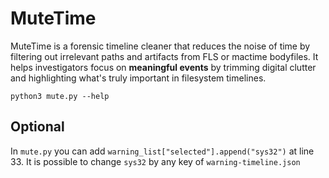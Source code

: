 # MuteTime

MuteTime is a forensic timeline cleaner that reduces the noise of time by filtering out irrelevant paths and artifacts from FLS or mactime bodyfiles. It helps investigators focus on **meaningful events** by trimming digital clutter and highlighting what's truly important in filesystem timelines.



`python3 mute.py --help`



## Optional

In `mute.py` you can add `warning_list["selected"].append("sys32")` at line 33. It is possible to change `sys32` by any key of `warning-timeline.json`
